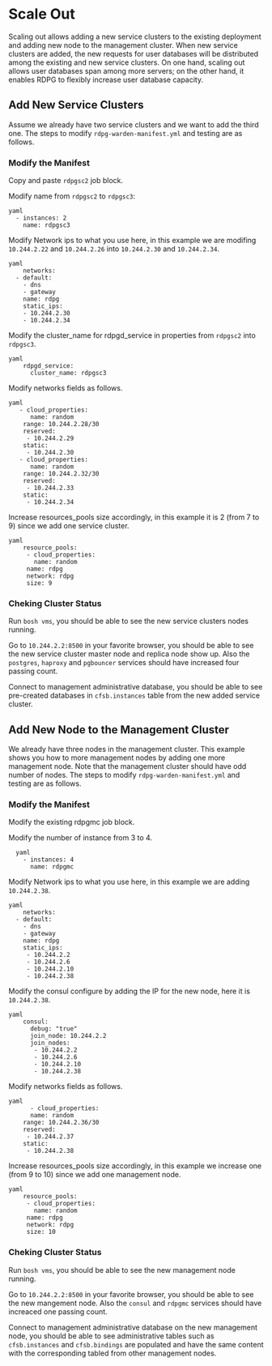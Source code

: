 # Scale Out

Scaling out allows adding a new service clusters to the existing deployment and adding new node to the management cluster. When new service clusters are added, the new requests for user databases will be distributed among the existing and new service clusters. On one hand, scaling out allows user databases span among more servers; on the other hand, it enables RDPG to flexibly increase user database capacity.

## Add New Service Clusters

Assume we already have two service clusters and we want to add the third one. The steps to modify `rdpg-warden-manifest.yml` and testing are as follows.

### Modify the Manifest

Copy and paste `rdpgsc2` job block.

Modify name from `rdpgsc2` to `rdpgsc3`:

  ```
  yaml
    - instances: 2
      name: rdpgsc3
  ```

Modify Network ips to what you use here, in this example we are modifing `10.244.2.22` and `10.244.2.26` into `10.244.2.30` and `10.244.2.34`.

``` 
yaml
    networks:
  - default:
    - dns
    - gateway
    name: rdpg
    static_ips:
    - 10.244.2.30
    - 10.244.2.34
```

Modify the cluster_name for rdpgd_service in properties from `rdpgsc2` into `rdpgsc3`.

```
yaml
    rdpgd_service:
      cluster_name: rdpgsc3
```

Modify networks fields as follows.

```
yaml
   - cloud_properties:
      name: random
    range: 10.244.2.28/30
    reserved:
     - 10.244.2.29
    static:
     - 10.244.2.30
   - cloud_properties:
      name: random
    range: 10.244.2.32/30
    reserved:
     - 10.244.2.33
    static:
     - 10.244.2.34 
```

Increase resources_pools size accordingly, in this example it is 2 (from 7 to 9) since we add one service cluster.

```
yaml
    resource_pools:
     - cloud_properties:
       name: random
     name: rdpg
     network: rdpg
     size: 9
```

### Cheking Cluster Status 

Run `bosh vms`, you should be able to see the new service clusters nodes running.

Go to `10.244.2.2:8500` in your favorite browser, you should be able to see the new service cluster master node and replica node show up. Also the `postgres`, `haproxy` and `pgbouncer` services should have increased four passing count.

Connect to management administrative database, you should be able to see pre-created databases in `cfsb.instances` table from the new added service cluster.


## Add New Node to the Management Cluster

We already have three nodes in the management cluster. This example shows you how to more management nodes by adding one more management node. Note that the management cluster should have odd number of nodes. The steps to modify `rdpg-warden-manifest.yml` and testing are as follows.

### Modify the Manifest

Modify the existing rdpgmc job block.

Modify the number of instance from 3 to 4. 

```
  yaml
    - instances: 4
      name: rdpgmc
  ```

Modify Network ips to what you use here, in this example we are adding `10.244.2.38`.
``` 
yaml
    networks:
  - default:
    - dns
    - gateway
    name: rdpg
    static_ips:
     - 10.244.2.2
     - 10.244.2.6
     - 10.244.2.10
     - 10.244.2.38
```

Modify the consul configure by adding the IP for the new node, here it is `10.244.2.38`.
```
yaml
    consul:
      debug: "true"
      join_node: 10.244.2.2
      join_nodes:
       - 10.244.2.2
       - 10.244.2.6
       - 10.244.2.10
       - 10.244.2.38
```

Modify networks fields as follows.

```
yaml
      - cloud_properties:
      name: random
    range: 10.244.2.36/30
    reserved:
     - 10.244.2.37
    static:
     - 10.244.2.38
```

Increase resources_pools size accordingly, in this example we increase one (from 9 to 10) since we add one management node.

```
yaml
    resource_pools:
     - cloud_properties:
       name: random
     name: rdpg
     network: rdpg
     size: 10
```

### Cheking Cluster Status

Run `bosh vms`, you should be able to see the new management node running.

Go to `10.244.2.2:8500` in your favorite browser, you should be able to see the new mangement node. Also the `consul` and `rdpgmc` services should have increaced one passing count.

Connect to management administrative database on the new management node, you should be able to see administrative tables such as `cfsb.instances` and `cfsb.bindings` are populated and have the same content with the corresponding tabled from other management nodes.

